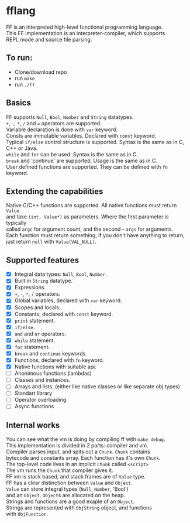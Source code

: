 # fflang
FF is an interpreted high-level functional programming language.  
This FF implementation is an interpreter-compiler, which supports  
REPL mode and source file parsing.  

## To run:
 - Clone/download repo
 - run `make`
 - run `./ff`

## Basics
FF supports `Null`, `Bool`, `Number` and `String` datatypes.  
`+`, `-`, `*`, `/` and `=` operators are supported.  
Variable declaration is done with `var` keyword.  
Consts are immutable variables. Declared with `const` keyword.  
Typical `if/else` control structure is supported. Syntax is the same as in C, C++ or Java.  
`while` and `for` can be used. Syntax is the same as in C.  
`break` and 'continue' are supported. Usage is the same as in C.  
User defined functions are supported. They can be defined with `fn` keyword.  

## Extending the capabilities
Native C/C++ functions are supported. All native functions must return `Value`  
and take `(int, Value*)` as parameters. Where the first parameter is typically  
called `argc` for argument count, and the second - `args` for arguments.  
Each function must return something, if you don't have anything to return,  
just return `null` with `Value(VAL_NULL)`.

## Supported features
 - [X] Integral data types: `Null`, `Bool`, `Number`.
 - [X] Built in `String` datatype.
 - [X] Expressions.
 - [X] `+`, `-`, `*`, `/` operators.
 - [X] Global variables, declared with `var` keyword.
 - [X] Scopes and locals.
 - [X] Constants, declared with `const` keyword.
 - [X] `print` statement.
 - [X] `if/else`.
 - [X] `and` and `or` operators.
 - [X] `while` statement.
 - [X] `for` statement.
 - [X] `break` and `continue` keywords.
 - [X] Functions, declared with `fn` keyword.
 - [X] Native functions with suitable api.
 - [ ] Anonimous functions (lambdas)
 - [ ] Classes and instances.
 - [ ] Arrays and lists. (either like native classes or like separate obj types)
 - [ ] Standart library
 - [ ] Operator overloading
 - [ ] Async functions

## Internal works
You can see what the vm is doing by compiling ff with `make debug`.  
This implementation is divided in 2 parts: compiler and vm.  
Compiler parses input, and spits out a `Chunk`. `Chunk` contains  
bytecode and constants array. Each function has it's own `Chunk`.  
The top-level code lives in an implicit `Chunk` called `<script>`  
The vm runs the `Chunk` that compiler gives it.  
FF vm is stack based, and stack frames are of `Value` type.  
FF has a clear distinction between `Value` and `Object`.  
`Value` can store integral types (`Null`, `Number`, 'Bool')  
and an `Object`. `Object`s are allocated on the heap.  
Strings and functions are a good exaple of an `Object`.  
Strings are represented with `ObjString` object, and functions  
with `ObjFunction`.  

